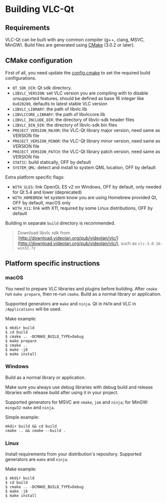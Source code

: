 # Building VLC-Qt

## Requirements
VLC-Qt can be built with any common compiler (g++, clang, MSVC, MinGW).
Build files are generated using [CMake](http://www.cmake.org) (3.0.2 or later).


## CMake configuration
First of all, you need update the [config.cmake](config.cmake) to set the required build configurations.

 * `QT_SDK_DIR`: Qt sdk directory.
 * `LIBVLC_VERSION`: set VLC version you are compiling with to disable unsupported features, should be defined as base 16 integer like `0x020200`, defaults to latest stable VLC version
 * `LIBVLC_LIBRARY`: the path of libvlc.lib
 * `LIBVLCCORE_LIBRARY`: the path of libvlccore.lib
 * `LIBVLC_INCLUDE_DIR`: the directory of libvlc-sdk header files
 * `LIBVLC_BIN_DIR`: the directory of libvlc-sdk bin files
 * `PROJECT_VERSION_MAJOR`: the VLC-Qt library major version, need same as VERSION file
 * `PROJECT_VERSION_MINOR`: the VLC-Qt library minor version, need same as VERSION file
 * `PROJECT_VERSION_PATCH`: the VLC-Qt library patch version, need same as VERSION file
 * `STATIC`: build statically, OFF by default
 * `SYSTEM_QML`: detect and install to system QML location, OFF by default

Extra platform specific flags:
 * `WITH_GLES`: link OpenGL ES v2 on Windows, OFF by default, only needed for
    Qt 5.4 and lower (deprecated)
 * `WITH_HOMEBREW`: let system know you are using Homebrew provided Qt,
    OFF by default, macOS only
 * `WITH_X11`: link with X11, required by some Linux distributions, OFF by default

Building in separate `build` directory is recommended.


> Download libvlc sdk from [http://download.videolan.org/pub/videolan/vlc/](http://download.videolan.org/pub/videolan/vlc/), such as `vlc-3.0.16-win32.7z`

## Platform specific instructions
### macOS
You need to prepare VLC libraries and plugins before building. After `cmake` run
`make prepare`, then re-run `cmake`. Build as a normal library or application.

Supported generators are `make` and `ninja`.
Qt in `PATH` and VLC in `/Applications` will be used.

Make example:
```
$ mkdir build
$ cd build
$ cmake .. -DCMAKE_BUILD_TYPE=Debug
$ make prepare
$ cmake ..
$ make -j8
$ make install
```

### Windows
Build as a normal library or application.

Make sure you always use debug libraries with debug build and release libraries
with release build after using it in your project.

Supported generators for MSVC are `nmake`, `jom` and `ninja`;
for MinGW: `mingw32-make` and `ninja`.

Simple example:
```
mkdir build && cd build
cmake .. && cmake --build .
```

### Linux
Install requirements from your distribution's repository.
Supported generators are `make` and `ninja`.

Make example:
```
$ mkdir build
$ cd build
$ cmake .. -DCMAKE_BUILD_TYPE=Debug
$ make -j8
$ make install
```
